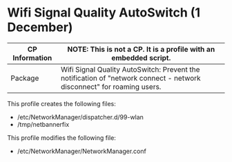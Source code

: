 
# Wifi Signal Quality AutoSwitch (1 December)

|  CP Information | **NOTE:** This is not a CP. It is a profile with an embedded script.            |
|--------------------|------------|
| Package | Wifi Signal Quality AutoSwitch: Prevent the notification of "network connect - network disconnect" for roaming users. |

This profile creates the following files:

- /etc/NetworkManager/dispatcher.d/99-wlan
- /tmp/netbannerfix

This profile modifies the following file:

- /etc/NetworkManager/NetworkManager.conf
